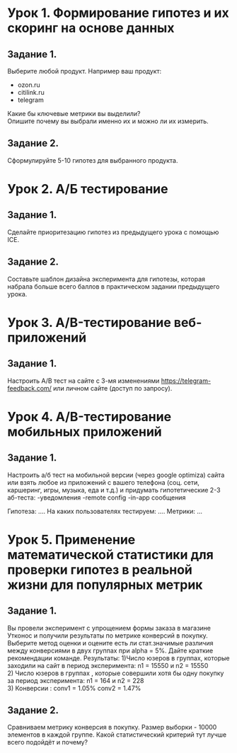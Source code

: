 # Урок 1. Формирование гипотез и их скоринг на основе данных

## Задание 1.
Выберите любой продукт. Например ваш продукт:
- ozon.ru
- citilink.ru
- telegram

Какие бы ключевые метрики вы выделили? \
Опишите почему вы выбрали именно их и можно ли их измерить.

## Задание 2.
Сформулируйте 5-10 гипотез для выбранного продукта.


# Урок 2. А/Б тестирование

## Задание 1.
Сделайте приоритезацию гипотез из предыдущего урока с помощью ICE.

## Задание 2.
Составьте шаблон дизайна эксперимента для гипотезы, которая набрала больше всего баллов в практическом задании предыдущего урока.


# Урок 3. A/B-тестирование веб-приложений

## Задание 1.
Настроить A/B тест на сайте с 3-мя изменениями https://telegram-feedback.com/ или личном сайте (доступ по запросу).


# Урок 4. A/B-тестирование мобильных приложений

## Задание 1.
Настроить а/б тест на мобильной версии (через google optimiza) сайта или взять любое из приложений с вашего телефона (соц. сети, каршеринг, игры, музыка, еда и т.д.) и придумать гипотетические 2-3 аб-теста:
-уведомления
-remote config
-in-app сообщения

Гипотеза: ....
На каких пользователях тестируем: ....
Метрики: …


# Урок 5. Применение математической статистики для проверки гипотез в реальной жизни для популярных метрик

## Задание 1.
Вы провели эксперимент c упрощением формы заказа в магазине Утконос и получили результаты по метрике конверсий в покупку. Выберите метод оценки и оцените есть ли стат.значимые различия между конверсиями в двух группах при alpha = 5%. Дайте краткие рекомендации команде. Результаты:
1)Число юзеров в группах, которые заходили на сайт в период эксперимента: n1 = 15550 и n2 = 15550 \
2) Число юзеров в группах , которые совершили хотя бы одну покупку за период эксперимента: n1 = 164 и n2 = 228 \
3) Конверсии : conv1 = 1.05% conv2 = 1.47%

## Задание 2.
Сравниваем метрику конверсия в покупку. Размер выборки - 10000 элементов в каждой группе. Какой статистический критерий тут лучше всего подойдёт и почему?